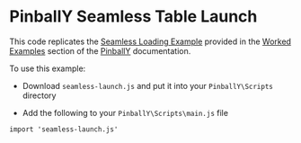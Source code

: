 # PinballY Seamless Table Launch

This code replicates the [Seamless Loading Example](http://mjrnet.org/pinscape/downloads/PinballY/Help/SeamlessLoadingExample.html) provided in the [Worked Examples](http://mjrnet.org/pinscape/downloads/PinballY/Help/WorkedExamples.html) section of the [PinballY](http://mjrnet.org/pinscape/downloads/PinballY/Help/PinballY.html) documentation.

To use this example:

* Download `seamless-launch.js` and put it into your `PinballY\Scripts` directory

* Add the following to your `PinballY\Scripts\main.js` file

```
import 'seamless-launch.js'
```

